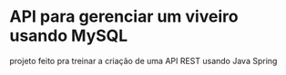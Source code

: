 # API para gerenciar um viveiro usando MySQL <br>
projeto feito pra treinar a criação de uma API REST usando Java Spring
